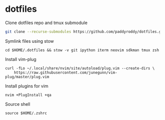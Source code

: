 # dotfiles

Clone dotfiles repo and tmux submodule

```bash
git clone --recurse-submodules https://github.com/paddyroddy/dotfiles.git $HOME/.dotfiles
```

Symlink files using stow

```
cd $HOME/.dotfiles && stow -v git ipython iterm neovim sdkman tmux zsh
```

Install vim-plug

```
curl -fLo ~/.local/share/nvim/site/autoload/plug.vim --create-dirs \
    https://raw.githubusercontent.com/junegunn/vim-plug/master/plug.vim
```

Install plugins for vim

```
nvim +PlugInstall +qa
```

Source shell

```
source $HOME/.zshrc
```
